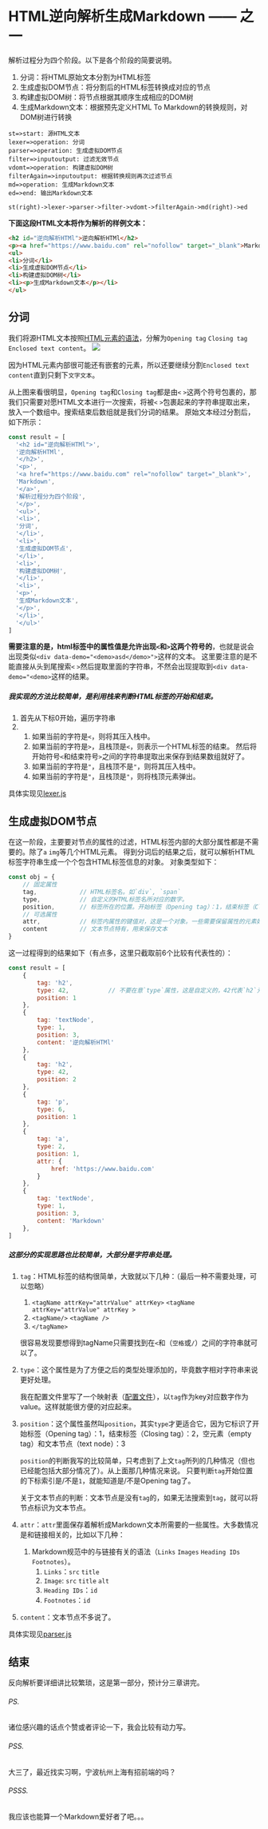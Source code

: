# HTML逆向解析生成Markdown —— 之一
解析过程分为四个阶段。以下是各个阶段的简要说明。
1.  分词：将HTML原始文本分割为HTML标签
2.  生成虚拟DOM节点：将分割后的HTML标签转换成对应的节点
3.  构建虚拟DOM树：将节点根据其顺序生成相应的DOM树
4.  生成Markdown文本：根据预先定义HTML To Markdown的转换规则，对DOM树进行转换

```flowchart
st=>start: 源HTML文本
lexer=>operation: 分词
parser=>operation: 生成虚拟DOM节点
filter=>inputoutput: 过滤无效节点
vdomt=>operation: 构建虚拟DOM树
filterAgain=>inputoutput: 根据转换规则再次过滤节点
md=>operation: 生成Markdown文本
ed=>end: 输出Markdown文本

st(right)->lexer->parser->filter->vdomt->filterAgain->md(right)->ed
```
 
**下面这段HTML文本将作为解析的样例文本：**
```html
<h2 id="逆向解析HTMl">逆向解析HTMl</h2>
<p><a href="https://www.baidu.com" rel="nofollow" target="_blank">Markdown</a>解析过程分为四个阶段</p>
<ul>
<li>分词</li>
<li>生成虚拟DOM节点</li>
<li>构建虚拟DOM树</li>
<li><p>生成Markdown文本</p></li>
</ul>
```

## 分词
我们将源HTML文本按照[HTML元素的语法](https://developer.mozilla.org/zh-CN/docs/Glossary/HTML)，分解为`Opening tag` `Closing tag` `Enclosed text content`。
![](https://mdn.mozillademos.org/files/7659/anatomy-of-an-html-element.png)

因为HTML元素内部很可能还有嵌套的元素，所以还要继续分割`Enclosed text content`直到只剩下`文字文本`。

从上图来看很明显，`Opening tag`和`Closing tag`都是由`<` `>`这两个符号包裹的，那我们只需要对愿HTML文本进行一次搜索，将被`<` `>`包裹起来的字符串提取出来，放入一个数组中。搜索结束后数组就是我们分词的结果。
原始文本经过分割后，如下所示：
```javascript
const result = [
  '<h2 id="逆向解析HTMl">',
  '逆向解析HTMl',
  '</h2>',
  '<p>',
  '<a href="https://www.baidu.com" rel="nofollow" target="_blank">',
  'Markdown',
  '</a>',
  '解析过程分为四个阶段',
  '</p>',
  '<ul>',
  '<li>',
  '分词',
  '</li>',
  '<li>',
  '生成虚拟DOM节点',
  '</li>',
  '<li>',
  '构建虚拟DOM树',
  '</li>',
  '<li>',
  '<p>',
  '生成Markdown文本',
  '</p>',
  '</li>',
  '</ul>'
]
```

**需要注意的是，html标签中的属性值是允许出现`<`和`>`这两个符号的**，也就是说会出现类似`<div data-demo="<demo>asd</demo>">`这样的文本。
这里要注意的是不能直接从头到尾搜索`<` `>`然后提取里面的字符串，不然会出现提取到`<div data-demo="<demo>`这样的结果。

##### 我实现的方法比较简单，是利用栈来判断HTML标签的开始和结束。
1. 首先从下标0开始，遍历字符串
2. 
    1.  如果当前的字符是`<`，则将其压入栈中。
    2.  如果当前的字符是`>`，且栈顶是`<`，则表示一个HTML标签的结束。
        然后将开始符号`<`和结束符号`>`之间的字符串提取出来保存到结果数组就好了。
    3.  如果当前的字符是`"`，且栈顶不是`"`，则将其压入栈中。
    4.  如果当前的字符是`"`，且栈顶是`"`，则将栈顶元素弹出。

具体实现见[lexer.js](../src/lib/lexer.js)

## 生成虚拟DOM节点

在这一阶段，主要要对节点的属性的过滤，HTML标签内部的大部分属性都是不需要的。除了`a` `img`等几个HTML元素。
得到分词后的结果之后，就可以解析HTML标签字符串生成一个个包含HTML标签信息的对象。
对象类型如下：
```javascript
const obj = {
    // 固定属性
    tag,            // HTML标签名。如`div`, `span`
    type,           // 自定义的HTML标签名所对应的数字。
    position,       // 标签所在的位置。开始标签（Opening tag）：1，结束标签（Closing tag）：2，空元素（empty tag）和文本节点（text node）：3
    // 可选属性
    attr,           // 标签内属性的键值对，这是一个对象。一些需要保留属性的元素如`a`元素需要保留`href` `title`用来生成Markdown文本。
    content         // 文本节点特有，用来保存文本
}
```
这一过程得到的结果如下（有点多，这里只截取前6个比较有代表性的）：
```javascript
const result = [
    {
        tag: 'h2',
        type: 42,           // 不要在意`type`属性，这是自定义的，42代表`h2`元素对应数字
        position: 1
    },
    {
        tag: 'textNode',
        type: 1,
        position: 3,
        content: '逆向解析HTMl'
    },
    {
        tag: 'h2',
        type: 42,
        position: 2
    },
    {
        tag: 'p',
        type: 6,
        position: 1
    },
    {
        tag: 'a',
        type: 2,
        position: 1,
        attr: {
            href: 'https://www.baidu.com'
        }
    },
    {
        tag: 'textNode',
        type: 1,
        position: 3,
        content: 'Markdown'
    },
]
```
##### 这部分的实现思路也比较简单，大部分是字符串处理。
1.  `tag`：HTML标签的结构很简单，大致就以下几种：（最后一种不需要处理，可以忽略）
    1. `<tagName attrKey="attrValue" attrKey>` `<tagName attrKey="attrValue" attrKey >`
    2. `<tagName/>` `<tagName />`
    3. `</tagName>`
    
    很容易发现要想得到tagName只需要找到在`<`和（`空格`或`/`）之间的字符串就可以了。
2.  `type`：这个属性是为了方便之后的类型处理添加的，毕竟数字相对字符串来说更好处理。
    
    我在配置文件里写了一个映射表（[配置文件](../src/lib/nwodkramConfig.js)），以`tag`作为key对应数字作为value。这样就能很方便的对应起来。
3.  `position`：这个属性虽然叫`position`，其实`type`才更适合它，因为它标识了开始标签（Opening tag）：1，结束标签（Closing tag）：2，空元素（empty tag）和文本节点（text node）：3
    
    `position`的判断我写的比较简单，只考虑到了上文`tag`所列的几种情况（但也已经能包括大部分情况了）。从上面那几种情况来说。
    只要判断`tag`开始位置的下标索引是/不是`1`，就能知道是/不是Opening tag了。
    
    关于文本节点的判断：文本节点是没有`tag`的，如果无法搜索到`tag`，就可以将节点标识为文本节点。
4.  `attr`：`attr`里面保存着解析成Markdown文本所需要的一些属性。大多数情况是和链接相关的，比如以下几种：
    1.  Markdown规范中的与链接有关的语法（`Links` `Images` `Heading IDs` `Footnotes`）。
        1.  `Links`：`src` `title`
        2.  `Image`: `src` `title` `alt`
        3.  `Heading IDs`：`id`
        4.  `Footnotes`：`id`
5.  `content`：文本节点不多说了。

具体实现见[parser.js](../src/lib/parser.js)

## 结束
反向解析要详细讲比较繁琐，这是第一部分，预计分三章讲完。

###### PS.
诸位感兴趣的话点个赞或者评论一下，我会比较有动力写。
###### PSS.
大三了，最近找实习啊，宁波杭州上海有招前端的吗？
###### PSSS.
我应该也能算一个Markdown爱好者了吧。。。
